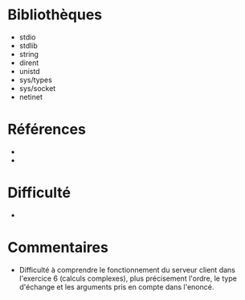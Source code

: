 # Bibliothèques
* stdio
* stdlib
* string
* dirent
* unistd
* sys/types
* sys/socket
* netinet

# Références
*
*

# Difficulté
*

# Commentaires
* Difficulté à comprendre le fonctionnement du serveur client dans l'exercice 6 (calculs complexes), plus précisement l'ordre, le type d'échange et les arguments pris en compte dans l'enoncé.


